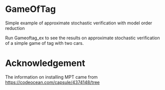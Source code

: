 # GameOfTag
Simple example of approximate stochastic verification with model order reduction

Run Gameoftag_ex to see the results on approximate stochastic verification of a simple game of tag with two cars.


# Acknowledgement 
The information on installing MPT came from
https://codeocean.com/capsule/4374148/tree
